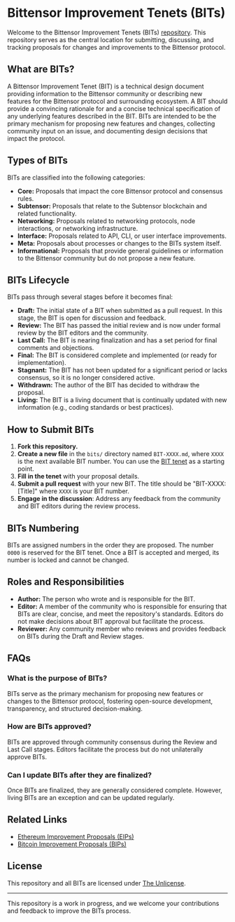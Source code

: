 # Bittensor Improvement Tenets (BITs)

Welcome to the Bittensor Improvement Tenets (BITs)
[repository](https://github.com/opentensor/bits). This repository serves as the central
location for submitting, discussing, and tracking proposals for changes and improvements to the
Bittensor protocol.

## What are BITs?

A Bittensor Improvement Tenet (BIT) is a technical design document providing information to
the Bittensor community or describing new features for the Bittensor protocol and surrounding
ecosystem. A BIT should provide a convincing rationale for and a concise technical
specification of any underlying features described in the BIT. BITs are intended to be the
primary mechanism for proposing new features and changes, collecting community input on an
issue, and documenting design decisions that impact the protocol.

## Types of BITs

BITs are classified into the following categories:

- **Core:** Proposals that impact the core Bittensor protocol and consensus rules.
- **Subtensor:** Proposals that relate to the Subtensor blockchain and related functionality.
- **Networking:** Proposals related to networking protocols, node interactions, or networking
  infrastructure.
- **Interface:** Proposals related to API, CLI, or user interface improvements.
- **Meta:** Proposals about processes or changes to the BITs system itself.
- **Informational:** Proposals that provide general guidelines or information to the Bittensor
  community but do not propose a new feature.

## BITs Lifecycle

BITs pass through several stages before it becomes final:

- **Draft:** The initial state of a BIT when submitted as a pull request. In this stage, the
  BIT is open for discussion and feedback.
- **Review:** The BIT has passed the initial review and is now under formal review by the BIT
  editors and the community.
- **Last Call:** The BIT is nearing finalization and has a set period for final comments and
  objections.
- **Final:** The BIT is considered complete and implemented (or ready for implementation).
- **Stagnant:** The BIT has not been updated for a significant period or lacks consensus, so it
  is no longer considered active.
- **Withdrawn:** The author of the BIT has decided to withdraw the proposal.
- **Living:** The BIT is a living document that is continually updated with new information
  (e.g., coding standards or best practices).

## How to Submit BITs

1. **Fork this repository.**
2. **Create a new file** in the `bits/` directory named `BIT-XXXX.md`, where `XXXX` is the next
   available BIT number. You can use the [BIT tenet](bits/BIT-0000-tenet.md) as a starting
   point.
3. **Fill in the tenet** with your proposal details.
4. **Submit a pull request** with your new BIT. The title should be "BIT-XXXX: [Title]" where
   `XXXX` is your BIT number.
5. **Engage in the discussion**: Address any feedback from the community and BIT editors during
   the review process.

## BITs Numbering

BITs are assigned numbers in the order they are proposed. The number `0000` is reserved for the
BIT tenet. Once a BIT is accepted and merged, its number is locked and cannot be changed.

## Roles and Responsibilities

- **Author:** The person who wrote and is responsible for the BIT.
- **Editor:** A member of the community who is responsible for ensuring that BITs are clear,
  concise, and meet the repository's standards. Editors do not make decisions about BIT
  approval but facilitate the process.
- **Reviewer:** Any community member who reviews and provides feedback on BITs during the Draft
  and Review stages.

## FAQs

### What is the purpose of BITs?
BITs serve as the primary mechanism for proposing new features or changes to the Bittensor
protocol, fostering open-source development, transparency, and structured decision-making.

### How are BITs approved?
BITs are approved through community consensus during the Review and Last Call stages. Editors
facilitate the process but do not unilaterally approve BITs.

### Can I update BITs after they are finalized?
Once BITs are finalized, they are generally considered complete. However, living BITs are an
exception and can be updated regularly.

## Related Links

- [Ethereum Improvement Proposals (EIPs)](https://eips.ethereum.org/)
- [Bitcoin Improvement Proposals (BIPs)](https://github.com/bitcoin/BIPs)

## License

This repository and all BITs are licensed under [The Unlicense](LICENSE).

---

This repository is a work in progress, and we welcome your contributions and feedback to
improve the BITs process.
